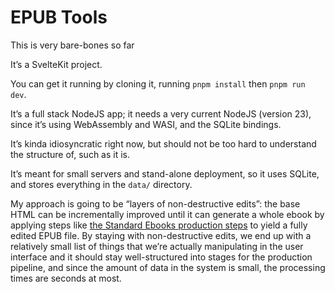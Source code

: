# EPUB Tools

This is very bare-bones so far

It’s a SvelteKit project.

You can get it running by cloning it, running `pnpm install` then `pnpm run dev`. 

It’s a full stack NodeJS app; it needs a very current NodeJS (version 23), since it’s using WebAssembly and WASI, and the SQLite bindings.

It’s kinda idiosyncratic right now, but should not be too hard to understand the structure of, such as it is.

It’s meant for small servers and stand-alone deployment, so it uses SQLite, and stores everything in the `data/` directory.

My approach is going to be “layers of non-destructive edits”: the base HTML can be incrementally improved until it can generate a whole ebook by applying steps like [the Standard Ebooks production steps](https://standardebooks.org/contribute/producing-an-ebook-step-by-step) to yield a fully edited EPUB file. By staying with non-destructive edits, we end up with a relatively small list of things that we’re actually manipulating in the user interface and it should stay well-structured into stages for the production pipeline, and since the amount of data in the system is small, the processing times are seconds at most.




